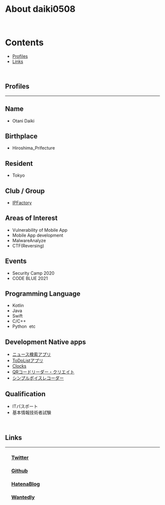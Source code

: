 # About daiki0508
<br>

# Contents
- [Profiles](#profiles)
- [Links](#links)
<br>

## Profiles
___

## Name
- Otani Daiki

## Birthplace
- Hiroshima_Prifecture

## Resident
- Tokyo

## Club / Group
- [IPFactory](https://ipfactory.org/)

## Areas of Interest
- Vulnerability of Mobile App
- Mobile App development
- MalwareAnalyze
- CTF(Reversing)

## Events
- Security Camp 2020
- CODE BLUE 2021

## Programming Language
- Kotlin
- Java
- Swift
- C/C++
- Python&nbsp;  etc

## Development Native apps
- [ニュース検索アプリ](https://play.google.com/store/apps/details?id=com.websarva.wings.android.newsapp)
- [ToDoListアプリ](https://play.google.com/store/apps/details?id=com.websarva.wings.android.todoapps)
- [Clocks](https://play.google.com/store/apps/details?id=com.websarva.wings.android.clocks)
- [QRコードリーダー・クリエイト](https://play.google.com/store/apps/details?id=com.websarva.wings.android.qrcodereader)
- [シンプルボイスレコーダー](https://play.google.com/store/apps/details?id=com.websarva.wings.android.voicerecorder)

## Qualification
- ITパスポート
- 基本情報技術者試験
<br>

## Links
___

### &emsp;&nbsp;[Twitter](https://twitter.com/otani_daiki)
### &emsp;&nbsp;[Github](https://github.com/daiki0508)
### &emsp;&nbsp;[HatenaBlog](https://daiki0508.hatenablog.com/)
### &emsp;&nbsp;[Wantedly](https://www.wantedly.com/id/daiki0508)
